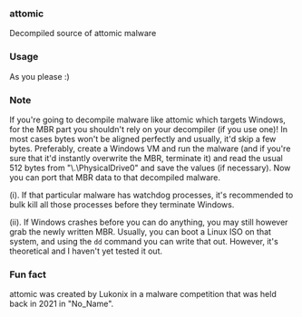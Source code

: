### attomic
Decompiled source of attomic malware

### Usage
As you please :)

### Note
If you're going to decompile malware like attomic which targets Windows, for the MBR part you shouldn't rely on your decompiler (if you use one)! In most cases bytes won't be aligned perfectly and usually, it'd skip a few bytes. Preferably, create a Windows VM and run the malware (and if you're sure that it'd instantly overwrite the MBR, terminate it) and read the usual 512 bytes from "\\.\PhysicalDrive0" and save the values (if necessary). Now you can port that MBR data to that decompiled malware.

(i). If that particular malware has watchdog processes, it's recommended to bulk kill all those processes before they terminate Windows.

(ii). If Windows crashes before you can do anything, you may still however grab the newly written MBR. Usually, you can boot a Linux ISO on that system, and using the `dd` command you can write that out. However, it's theoretical and I haven't yet tested it out.

### Fun fact
attomic was created by Lukonix in a malware competition that was held back in 2021 in "No_Name".
